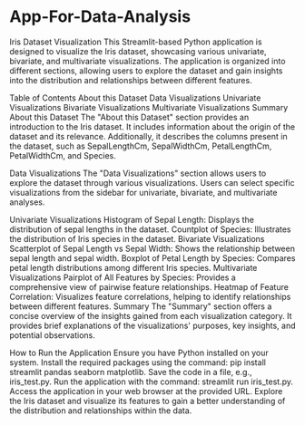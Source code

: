 # App-For-Data-Analysis

Iris Dataset Visualization
This Streamlit-based Python application is designed to visualize the Iris dataset, showcasing various univariate, bivariate, and multivariate visualizations. The application is organized into different sections, allowing users to explore the dataset and gain insights into the distribution and relationships between different features.

Table of Contents
About this Dataset
Data Visualizations
Univariate Visualizations
Bivariate Visualizations
Multivariate Visualizations
Summary
About this Dataset
The "About this Dataset" section provides an introduction to the Iris dataset. It includes information about the origin of the dataset and its relevance. Additionally, it describes the columns present in the dataset, such as SepalLengthCm, SepalWidthCm, PetalLengthCm, PetalWidthCm, and Species.

Data Visualizations
The "Data Visualizations" section allows users to explore the dataset through various visualizations. Users can select specific visualizations from the sidebar for univariate, bivariate, and multivariate analyses.

Univariate Visualizations
Histogram of Sepal Length: Displays the distribution of sepal lengths in the dataset.
Countplot of Species: Illustrates the distribution of Iris species in the dataset.
Bivariate Visualizations
Scatterplot of Sepal Length vs Sepal Width: Shows the relationship between sepal length and sepal width.
Boxplot of Petal Length by Species: Compares petal length distributions among different Iris species.
Multivariate Visualizations
Pairplot of All Features by Species: Provides a comprehensive view of pairwise feature relationships.
Heatmap of Feature Correlation: Visualizes feature correlations, helping to identify relationships between different features.
Summary
The "Summary" section offers a concise overview of the insights gained from each visualization category. It provides brief explanations of the visualizations' purposes, key insights, and potential observations.

How to Run the Application
Ensure you have Python installed on your system.
Install the required packages using the command: pip install streamlit pandas seaborn matplotlib.
Save the code in a file, e.g., iris_test.py.
Run the application with the command: streamlit run iris_test.py.
Access the application in your web browser at the provided URL.
Explore the Iris dataset and visualize its features to gain a better understanding of the distribution and relationships within the data.
